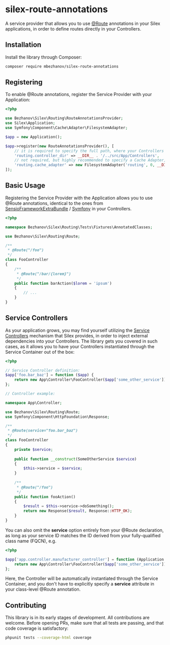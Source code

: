 # silex-route-annotations

A service provider that allows you to use [@Route](https://symfony.com/doc/current/bundles/SensioFrameworkExtraBundle/annotations/routing.html) annotations in your Silex applications, in order to define routes directly in your Controllers.

## Installation

Install the library through Composer:

```bash
composer require mbezhanov/silex-route-annotations
```

## Registering

To enable @Route annotations, register the Service Provider with your Application:

```php
<?php 

use Bezhanov\Silex\Routing\RouteAnnotationsProvider;
use Silex\Application;
use Symfony\Component\Cache\Adapter\FilesystemAdapter;

$app = new Application();

$app->register(new RouteAnnotationsProvider(), [
    // it is required to specify the full path, where your Controllers reside
    'routing.controller_dir' => __DIR__ . '/../src/App/Controllers',
    // not required, but highly recommended to specify a Cache Adapter, in order to use caching
    'routing.cache_adapter' => new FilesystemAdapter('routing', 0, __DIR__ . '/../var/cache'),
]);

```

## Basic Usage

Registering the Service Provider with the Application allows you to use @Route annotations, identical to the ones from [SensioFrameworkExtraBundle](https://symfony.com/doc/current/bundles/SensioFrameworkExtraBundle/index.html) / [Symfony](https://symfony.com) in your Controllers.
```php
<?php

namespace Bezhanov\Silex\Routing\Tests\Fixtures\AnnotatedClasses;

use Bezhanov\Silex\Routing\Route;

/**
 * @Route("/foo")
 */
class FooController
{
    /**
     * @Route("/bar/{lorem}")
     */
    public function barAction($lorem = 'ipsum')
    {
        // ...
    }
}

```

## Service Controllers

As your application grows, you may find yourself utilizing the [Service Controllers](https://silex.sensiolabs.org/doc/2.0/providers/service_controller.html) mechanism that Silex provides, in order to inject external dependencies into your Controllers. The library gets you covered in such cases, as it allows you to have your Controllers instantiated through the Service Container out of the box:

```php
<?php

// Service Controller definition:
$app['foo.bar_baz'] = function ($app) {
    return new App\Controller\FooController($app['some_other_service']);
};

// Controller example:

namespace App\Controller;

use Bezhanov\Silex\Routing\Route;
use Symfony\Component\HttpFoundation\Response;

/**
 * @Route(service="foo.bar_baz") 
 */
class FooController
{
    private $service;
    
    public function __construct(SomeOtherService $service)
    {
        $this->service = $service;
    }
    
    /**
     * @Route("/foo")
     */
    public function fooAction()
    {
        $result = $this->service->doSomething();
        return new Response($result, Response::HTTP_OK);
    }
}

```

You can also omit the **service** option entirely from your @Route declaration, as long as your service ID matches the ID derived from your fully-qualified class name (FQCN), e.g.

```php
<?php

$app['app.controller.manufacturer_controller'] = function (Application $app) {
    return new App\Controller\FooController($app['some_other_service']);
};

```

Here, the Controller will be automatically instantiated through the Service Container, and you don't have to explicitly specify a **service** attribute in your class-level @Route annotation.

## Contributing

This library is in its early stages of development. All contributions are welcome. Before opening PRs, make sure that all tests are passing, and that code coverage is satisfactory:

```bash
phpunit tests --coverage-html coverage
```
